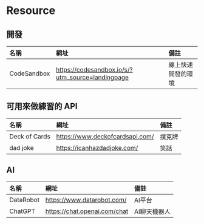 # Resource

## 開發

| 名稱        | 網址                                             | 備註               |
| :---------- | :----------------------------------------------- | :----------------- |
| CodeSandbox | https://codesandbox.io/s/?utm_source=landingpage | 線上快速開發的環境 |

## 可用來做練習的 API

| 名稱          | 網址                            | 備註   |
| :------------ | :------------------------------ | :----- |
| Deck of Cards | https://www.deckofcardsapi.com/ | 撲克牌 |
| dad joke      | https://icanhazdadjoke.com/     | 笑話   |
## AI

| 名稱          | 網址                            | 備註   |
| :------------ | :------------------------------ | :----- |
| DataRobot | https://www.datarobot.com/ | AI平台 |
| ChatGPT | https://chat.openai.com/chat | AI聊天機器人 |
